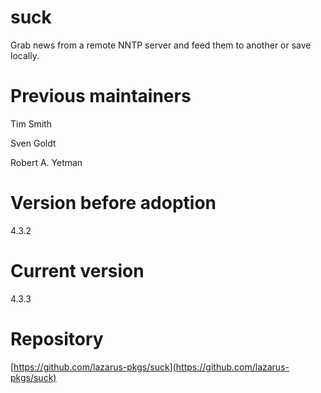 # suck
Grab news from a remote NNTP server and feed them to another or save locally.

# Previous maintainers
Tim Smith

Sven Goldt

Robert A. Yetman

# Version before adoption
4.3.2

# Current version
4.3.3

# Repository
[https://github.com/lazarus-pkgs/suck](https://github.com/lazarus-pkgs/suck)
